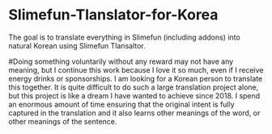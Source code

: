 # Slimefun-Tlanslator-for-Korea
The goal is to translate everything in Slimefun (including addons) into natural Korean using Slimefun Tlansaltor.


#Doing something voluntarily without any reward may not have any meaning, but I continue this work because I love it so much, even if I receive energy drinks or sponsorships. I am looking for a Korean person to translate this together. It is quite difficult to do such a large translation project alone, but this project is like a dream I have wanted to achieve since 2018. I spend an enormous amount of time ensuring that the original intent is fully captured in the translation and it also learns other meanings of the word, or other meanings of the sentence.
